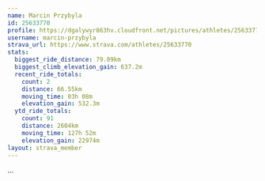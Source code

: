 ```yaml
---
name: Marcin Przybyla
id: 25633770
profile: https://dgalywyr863hv.cloudfront.net/pictures/athletes/25633770/12947173/2/large.jpg
username: marcin-przybyla
strava_url: https://www.strava.com/athletes/25633770
stats:
  biggest_ride_distance: 79.09km
  biggest_climb_elevation_gain: 637.2m
  recent_ride_totals:
    count: 2
    distance: 66.55km
    moving_time: 03h 08m
    elevation_gain: 532.3m
  ytd_ride_totals:
    count: 91
    distance: 2604km
    moving_time: 127h 52m
    elevation_gain: 22974m
layout: strava_member
--- 
```

...
